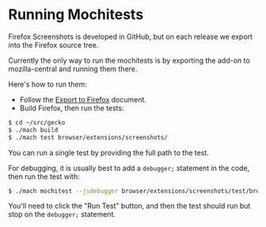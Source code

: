 # Running Mochitests

Firefox Screenshots is developed in GitHub, but on each release we export into the Firefox
source tree.

Currently the only way to run the mochitests is by exporting the add-on to
mozilla-central and running them there.

Here's how to run them:

* Follow the [Export to Firefox](https://github.com/mozilla-services/screenshots/blob/master/docs/export_to_firefox.md)
document.
* Build Firefox, then run the tests:

```sh
$ cd ~/src/gecko
$ ./mach build
$ ./mach test browser/extensions/screenshots/
```

You can run a single test by providing the full path to the test.

For debugging, it is usually best to add a `debugger;` statement in the code, then
run the test with:

```sh
$ ./mach mochitest --jsdebugger browser/extensions/screenshots/test/browser/browser_test_name.js
```

You'll need to click the "Run Test" button, and then the test should run but
stop on the `debugger;` statement.
